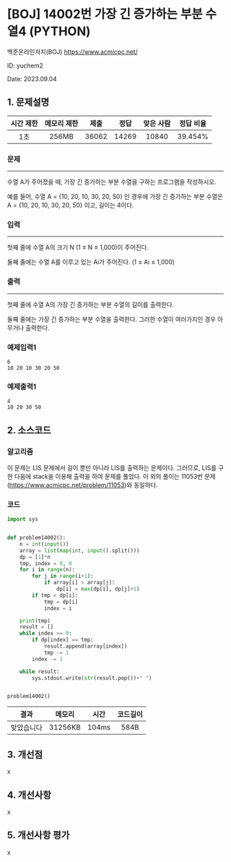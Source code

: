 # [BOJ] 14002번 가장 긴 증가하는 부분 수열4 (PYTHON)
백준온라인저지(BOJ) https://www.acmicpc.net/

ID: yuchem2

Date: 2023.09.04
## 1. 문제설명
| 시간 제한 | 메모리 제한 | 제출  | 정답 | 맞은 사람 | 정답 비율 |
| :---: | :---: | :---: | :---: | :---: | :---: |
| 1초 | 256MB | 36062 | 14269 | 10840 | 39.454% |

### 문제
---
수열 A가 주어졌을 때, 가장 긴 증가하는 부분 수열을 구하는 프로그램을 작성하시오.

예를 들어, 수열 A = {10, 20, 10, 30, 20, 50} 인 경우에 가장 긴 증가하는 부분 수열은 A = {10, 20, 10, 30, 20, 50} 이고, 길이는 4이다.

### 입력
---
첫째 줄에 수열 A의 크기 N (1 ≤ N ≤ 1,000)이 주어진다.

둘째 줄에는 수열 A를 이루고 있는 Ai가 주어진다. (1 ≤ Ai ≤ 1,000)

### 출력
---
첫째 줄에 수열 A의 가장 긴 증가하는 부분 수열의 길이를 출력한다.

둘째 줄에는 가장 긴 증가하는 부분 수열을 출력한다. 그러한 수열이 여러가지인 경우 아무거나 출력한다.

### 예제입력1
```
6
10 20 10 30 20 50
```
### 예제출력1
```
4
10 20 30 50
```
## 2. 소스코드

### 알고리즘
이 문제는 LIS 문제에서 길이 뿐만 아니라 LIS를 출력하는 문제이다. 그러므로, LIS를 구한 다음에 stack을 이용해 출력을 하여 문제를 풀었다. 
이 외의 풀이는 11053번 문제(https://www.acmicpc.net/problem/11053)와 동일하다.

### 코드
```Python
import sys


def problem14002():
    n = int(input())
    array = list(map(int, input().split()))
    dp = [1]*n
    tmp, index = 0, 0
    for i in range(n):
        for j in range(i+1):
            if array[i] > array[j]:
                dp[i] = max(dp[i], dp[j]+1)
        if tmp < dp[i]:
            tmp = dp[i]
            index = i

    print(tmp)
    result = []
    while index >= 0:
        if dp[index] == tmp:
            result.append(array[index])
            tmp -= 1
        index -= 1

    while result:
        sys.stdout.write(str(result.pop())+" ")


problem14002()

```
| 결과 | 메모리 | 시간 | 코드길이 |
|:---:|:-----: | :---: | :----: |
| 맞았습니다 | 31256KB | 104ms | 584B |

## 3. 개선점
x
## 4. 개선사항
x

## 5. 개선사항 평가
x
